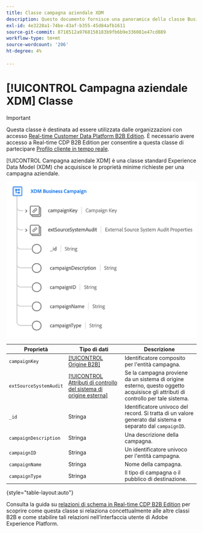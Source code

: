 ```yaml
---
title: Classe campagna aziendale XDM
description: Questo documento fornisce una panoramica della classe Business Campaign XDM in Experience Data Model (XDM).
exl-id: 4e3228a1-74be-43af-b355-45d84afb1611
source-git-commit: 8718512a9768158183b9fb6b9e336081e47cd889
workflow-type: tm+mt
source-wordcount: '206'
ht-degree: 4%

---
```


# [!UICONTROL Campagna aziendale XDM] Classe

>[!IMPORTANT]
>
>Questa classe è destinata ad essere utilizzata dalle organizzazioni con accesso [Real-time Customer Data Platform B2B Edition](../../../rtcdp/b2b-overview.md). È necessario avere accesso a Real-time CDP B2B Edition per consentire a questa classe di partecipare [Profilo cliente in tempo reale](../../../profile/home.md).

[!UICONTROL Campagna aziendale XDM] è una classe standard Experience Data Model (XDM) che acquisisce le proprietà minime richieste per una campagna aziendale.

![](../../images/classes/b2b/business-campaign.png)

| Proprietà | Tipo di dati | Descrizione |
| --- | --- | --- |
| `campaignKey` | [[!UICONTROL Origine B2B]](../../data-types/b2b-source.md) | Identificatore composito per l&#39;entità campagna. |
| `extSourceSystemAudit` | [[!UICONTROL Attributi di controllo del sistema di origine esterna]](../../data-types/external-source-system-audit-attributes.md) | Se la campagna proviene da un sistema di origine esterno, questo oggetto acquisisce gli attributi di controllo per tale sistema. |
| `_id` | Stringa | Identificatore univoco del record. Si tratta di un valore generato dal sistema e separato dal `campaignID`. |
| `campaignDescription` | Stringa | Una descrizione della campagna. |
| `campaignID` | Stringa | Un identificatore univoco per l&#39;entità campagna. |
| `campaignName` | Stringa | Nome della campagna. |
| `campaignType` | Stringa | Il tipo di campagna o il pubblico di destinazione. |

{style=&quot;table-layout:auto&quot;}

Consulta la guida su [relazioni di schema in Real-time CDP B2B Edition](../../tutorials/relationship-b2b.md) per scoprire come questa classe si relaziona concettualmente alle altre classi B2B e come stabilire tali relazioni nell’interfaccia utente di Adobe Experience Platform.
